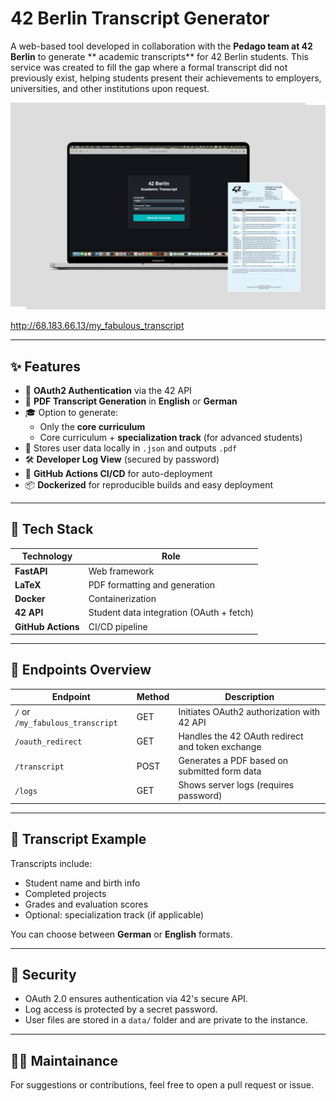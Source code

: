 # 42 Berlin Transcript Generator

A web-based tool developed in collaboration with the **Pedago team at 42 Berlin** to generate ** academic transcripts** for 42 Berlin students. This service was created to fill the gap where a formal transcript did not previously exist, helping students present their achievements to employers, universities, and other institutions upon request.

![42 Berlin Transcript Generator Screenshot](img/42_Berlin_Transcript_Generator.jpg)

http://68.183.66.13/my_fabulous_transcript

---

## ✨ Features

- 🔐 **OAuth2 Authentication** via the 42 API  
- 📄 **PDF Transcript Generation** in **English** or **German**
- 🎓 Option to generate:
  - Only the **core curriculum**
  - Core curriculum + **specialization track** (for advanced students)
- 📁 Stores user data locally in `.json` and outputs `.pdf`
- 🛠️ **Developer Log View** (secured by password)
- 🚀 **GitHub Actions CI/CD** for auto-deployment
- 📦 **Dockerized** for reproducible builds and easy deployment

---

## 🧠 Tech Stack

| Technology      | Role                                     |
|-----------------|------------------------------------------|
| **FastAPI**     | Web framework                            |
| **LaTeX**       | PDF formatting and generation            |
| **Docker**      | Containerization                         |
| **42 API**      | Student data integration (OAuth + fetch) |
| **GitHub Actions** | CI/CD pipeline                       |

---

## 🔧 Endpoints Overview

| Endpoint                  | Method | Description                                      |
|---------------------------|--------|--------------------------------------------------|
| `/` or `/my_fabulous_transcript` | GET    | Initiates OAuth2 authorization with 42 API       |
| `/oauth_redirect`         | GET    | Handles the 42 OAuth redirect and token exchange |
| `/transcript`             | POST   | Generates a PDF based on submitted form data     |
| `/logs`                   | GET    | Shows server logs (requires password)            |

---

## 📄 Transcript Example

Transcripts include:
- Student name and birth info
- Completed projects
- Grades and evaluation scores
- Optional: specialization track (if applicable)

You can choose between **German** or **English** formats.

---

## 🔐 Security

- OAuth 2.0 ensures authentication via 42's secure API.
- Log access is protected by a secret password.
- User files are stored in a `data/` folder and are private to the instance.

---

## 🧑‍💻 Maintainance

For suggestions or contributions, feel free to open a pull request or issue.

